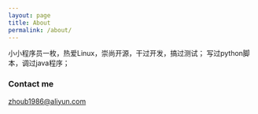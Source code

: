 ```yaml
---
layout: page
title: About
permalink: /about/
---
```


小小程序员一枚，热爱Linux，崇尚开源，干过开发，搞过测试； 写过python脚本，调过java程序；

### Contact me

[zhoub1986@aliyun.com](mailto:zhoub1986@aliyun.com)
